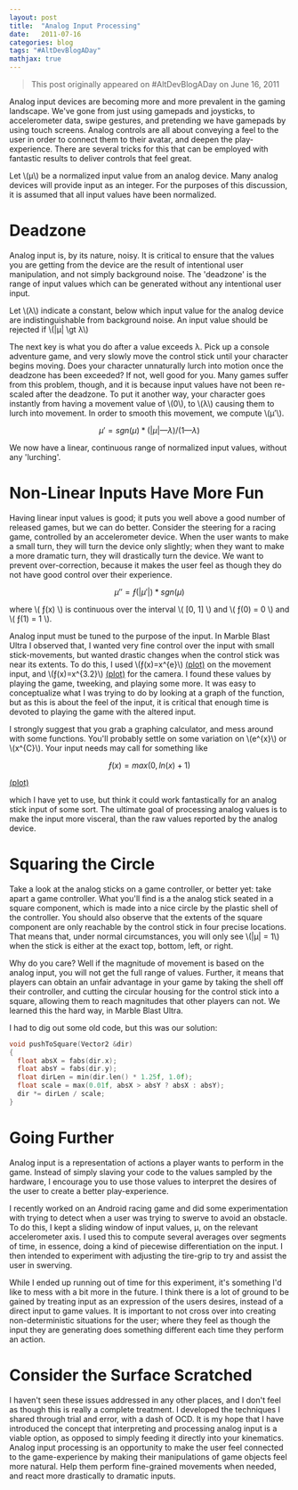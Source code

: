 ```yaml
---
layout: post
title:  "Analog Input Processing"
date:   2011-07-16
categories: blog
tags: "#AltDevBlogADay"
mathjax: true
---
```


> This post originally appeared on #AltDevBlogADay on June 16, 2011

Analog input devices are becoming more and more prevalent in the gaming landscape. We've gone from just using gamepads and joysticks, to accelerometer data, swipe gestures, and pretending we have gamepads by using touch screens. Analog controls are all about conveying a feel to the user in order to connect them to their avatar, and deepen the play-experience. There are several tricks for this that can be employed with fantastic results to deliver controls that feel great.

Let \\(μ\\) be a normalized input value from an analog device. Many analog devices will provide input as an integer. For the purposes of this discussion, it is assumed that all input values have been normalized.

# Deadzone

Analog input is, by its nature, noisy. It is critical to ensure that the values you are getting from the device are the result of intentional user manipulation, and not simply background noise. The 'deadzone' is the range of input values which can be generated without any intentional user input.

Let \\(λ\\) indicate a constant, below which input value for the analog device are indistinguishable from background noise. An input value should be rejected if \\(\|μ\| \gt λ\\)

The next key is what you do after a value exceeds λ. Pick up a console adventure game, and very slowly move the control stick until your character begins moving. Does your character unnaturally lurch into motion once the deadzone has been exceeded? If not, well good for you. Many games suffer from this problem, though, and it is because input values have not been re-scaled after the deadzone. To put it another way, your character goes instantly from having a movement value of \\(0\\), to \\(λ\\) causing them to lurch into movement. In order to smooth this movement, we compute \\(μ′\\).

$$ μ′=sgn(μ)*(|μ| — λ)/(1 — λ) $$

We now have a linear, continuous range of normalized input values, without any 'lurching'.

# Non-Linear Inputs Have More Fun

Having linear input values is good; it puts you well above a good number of released games, but we can do better. Consider the steering for a racing game, controlled by an accelerometer device. When the user wants to make a small turn, they will turn the device only slightly; when they want to make a more dramatic turn, they will drastically turn the device. We want to prevent over-correction, because it makes the user feel as though they do not have good control over their experience.

$$ μ″ = ƒ(|μ′|) * sgn(μ) $$

where \\( ƒ(x) \\) is continuous over the interval \\( [0, 1] \\) and \\( ƒ(0) = 0 \\) and \\( ƒ(1) = 1 \\).

Analog input must be tuned to the purpose of the input. In Marble Blast Ultra I observed that, I wanted very fine control over the input with small stick-movements, but wanted drastic changes when the control stick was near its extents. To do this, I used \\(ƒ(x)=x^{e}\\) [(plot)](https://www.wolframalpha.com/input/?i=plot+%7C+x%5Ee+%7C+x+%3D+0++to++1) on the movement input, and \\(ƒ(x)=x^{3.2}\\) [(plot)](https://www.wolframalpha.com/input/?i=plot+%7C+x%5E3.2+%7C+x+%3D+0++to++1) for the camera. I found these values by playing the game, tweeking, and playing some more. It was easy to conceptualize what I was trying to do by looking at a graph of the function, but as this is about the feel of the input, it is critical that enough time is devoted to playing the game with the altered input.

I strongly suggest that you grab a graphing calculator, and mess around with some functions. You'll probably settle on some variation on \\(e^{x}\\) or \\(x^{C}\\). Your input needs may call for something like

$$ƒ(x)=max(0, ln(x)+1)$$

[(plot)](https://www.wolframalpha.com/input?i=plot+%7C+max%280%2C+ln%28x%29%2B1%29+%7C+x+%3D+0++to++1)

which I have yet to use, but think it could work fantastically for an analog stick input of some sort.
The ultimate goal of processing analog values is to make the input more visceral, than the raw values reported by the analog device.

# Squaring the Circle

Take a look at the analog sticks on a game controller, or better yet: take apart a game controller. What you'll find is a the analog stick seated in a square component, which is made into a nice circle by the plastic shell of the controller. You should also observe that the extents of the square component are only reachable by the control stick in four precise locations. That means that, under normal circumstances, you will only see \\(\|μ\| = 1\\) when the stick is either at the exact top, bottom, left, or right.

Why do you care? Well if the magnitude of movement is based on the analog input, you will not get the full range of values. Further, it means that players can obtain an unfair advantage in your game by taking the shell off their controller, and cutting the circular housing for the control stick into a square, allowing them to reach magnitudes that other players can not. We learned this the hard way, in Marble Blast Ultra.

I had to dig out some old code, but this was our solution:

```cpp
void pushToSquare(Vector2 &dir)
{
  float absX = fabs(dir.x);
  float absY = fabs(dir.y);
  float dirLen = min(dir.len() * 1.25f, 1.0f);
  float scale = max(0.01f, absX > absY ? absX : absY);
  dir *= dirLen / scale;
}
```

# Going Further

Analog input is a representation of actions a player wants to perform in the game. Instead of simply slaving your code to the values sampled by the hardware, I encourage you to use those values to interpret the desires of the user to create a better play-experience.

I recently worked on an Android racing game and did some experimentation with trying to detect when a user was trying to swerve to avoid an obstacle. To do this, I kept a sliding window of input values, μ, on the relevant accelerometer axis. I used this to compute several averages over segments of time, in essence, doing a kind of piecewise differentiation on the input. I then intended to experiment with adjusting the tire-grip to try and assist the user in swerving.

While I ended up running out of time for this experiment, it's something I'd like to mess with a bit more in the future. I think there is a lot of ground to be gained by treating input as an expression of the users desires, instead of a direct input to game values. It is important to not cross over into creating non-deterministic situations for the user; where they feel as though the input they are generating does something different each time they perform an action.

# Consider the Surface Scratched

I haven't seen these issues addressed in any other places, and I don't feel as though this is really a complete treatment. I developed the techniques I shared through trial and error, with a dash of OCD. It is my hope that I have introduced the concept that interpreting and processing analog input is a viable option, as opposed to simply feeding it directly into your kinematics. Analog input processing is an opportunity to make the user feel connected to the game-experience by making their manipulations of game objects feel more natural. Help them perform fine-grained movements when needed, and react more drastically to dramatic inputs.
